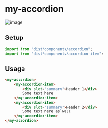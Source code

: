 # my-accordion

![image](https://github.com/PowerRabbit/nrd/assets/7870125/0ecb57e9-f399-42de-b4e4-7fa303d28443)

## Setup

```ts
import from "dist/components/accordion";
import from "dist/components/accordion-item";
```

## Usage

```html
<my-accordion>
    <my-accordion-item>
        <div slot="summary">Header 1</div>
        Some text here
    </my-accordion-item>
    <my-accordion-item>
        <div slot="summary">Header 2</div>
        Some text here as well
    </my-accordion-item>
</my-accordion>
```
